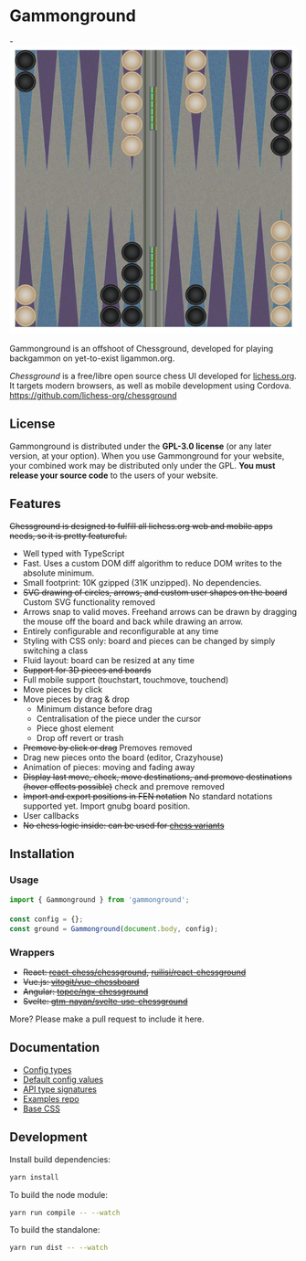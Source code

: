# Gammonground

-![Gammonground in 2D](/screenshot/2d.png)


Gammonground is an offshoot of Chessground, developed for playing backgammon on yet-to-exist ligammon.org.


_Chessground_ is a free/libre open source chess UI developed for
[lichess.org](https://lichess.org).
It targets modern browsers, as well as mobile development using Cordova.
https://github.com/lichess-org/chessground

## License

Gammonground is distributed under the **GPL-3.0 license** (or any later version,
at your option).
When you use Gammonground for your website, your combined work may be
distributed only under the GPL. **You must release your source code** to the
users of your website.

## Features

~~Chessground is designed to fulfill all lichess.org web and mobile apps needs, so it is pretty featureful.~~

- Well typed with TypeScript
- Fast. Uses a custom DOM diff algorithm to reduce DOM writes to the absolute minimum.
- Small footprint: 10K gzipped (31K unzipped). No dependencies.
- ~~SVG drawing of circles, arrows, and custom user shapes on the board~~ Custom SVG functionality removed
- Arrows snap to valid moves. Freehand arrows can be drawn by dragging the mouse off the board and back while drawing an arrow.
- Entirely configurable and reconfigurable at any time
- Styling with CSS only: board and pieces can be changed by simply switching a class
- Fluid layout: board can be resized at any time
- ~~Support for 3D pieces and boards~~
- Full mobile support (touchstart, touchmove, touchend)
- Move pieces by click
- Move pieces by drag & drop
  - Minimum distance before drag
  - Centralisation of the piece under the cursor
  - Piece ghost element
  - Drop off revert or trash
- ~~Premove by click or drag~~ Premoves removed
- Drag new pieces onto the board (editor, Crazyhouse)
- Animation of pieces: moving and fading away
- ~~Display last move, check, move destinations, and premove destinations (hover effects possible)~~ check and premove removed
- ~~Import and export positions in FEN notation~~ No standard notations supported yet. Import gnubg board position.
- User callbacks
- ~~No chess logic inside: can be used for [chess variants](https://lichess.org/variant)~~ 

## Installation


### Usage

```js
import { Gammonground } from 'gammonground';

const config = {};
const ground = Gammonground(document.body, config);
```

### Wrappers

- ~~React: [react-chess/chessground](https://github.com/react-chess/chessground), [ruilisi/react-chessground](https://github.com/ruilisi/react-chessground)~~
- ~~Vue.js: [vitogit/vue-chessboard](https://github.com/vitogit/vue-chessboard)~~
- ~~Angular: [topce/ngx-chessground](https://github.com/topce/ngx-chessground)~~
- ~~Svelte: [gtm-nayan/svelte-use-chessground](https://github.com/gtm-nayan/svelte-use-chessground)~~

More? Please make a pull request to include it here.

## Documentation

- [Config types](https://github.com/lichess-org/chessground/tree/master/src/config.ts)
- [Default config values](https://github.com/lichess-org/chessground/tree/master/src/state.ts)
- [API type signatures](https://github.com/lichess-org/chessground/tree/master/src/api.ts)
- [Examples repo](https://github.com/lichess-org/chessground-examples/tree/master/src/units)
- [Base CSS](https://github.com/lichess-org/chessground-examples/blob/master/assets/chessground.css)

## Development

Install build dependencies:

```sh
yarn install
```

To build the node module:

```sh
yarn run compile -- --watch
```

To build the standalone:

```sh
yarn run dist -- --watch
```
